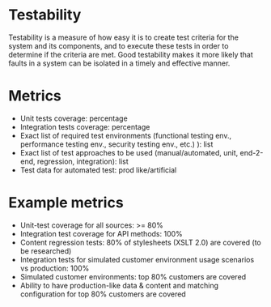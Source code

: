 # Testability

Testability is a measure of how easy it is to create test criteria for the system and its components,
and to execute these tests in order to determine if the criteria are met.
Good testability makes it more likely that faults in a system can be isolated in a timely and effective manner.

# Metrics

- Unit tests coverage: percentage
- Integration tests coverage: percentage
- Exact list of required test environments (functional testing env., performance testing env., security testing env., etc.) ): list
- Exact list of test approaches to be used (manual/automated, unit, end-2-end, regression, integration): list
- Test data for automated test: prod like/artificial

# Example metrics
- Unit-test coverage for all sources: >= 80%
- Integration test coverage for API methods: 100%
- Content regression tests: 80% of stylesheets (XSLT 2.0) are covered (to be researched)
- Integration tests for simulated customer environment usage scenarios vs production: 100%
- Simulated customer environments: top 80% customers are covered
- Ability to have production-like data & content and matching configuration for top 80% customers are covered